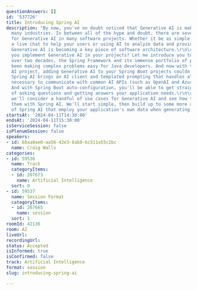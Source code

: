 ```yaml
---
questionAnswers: []
id: '537726'
title: Introducing Spring AI
description: "By now, you've no doubt noticed that Generative AI is making waves across
  many industries. In between all of the hype and doubt, there are several use cases
  for Generative AI in many software projects. Whether it be as simple as building
  a live chat to help your users or using AI to analyze data and provide recommendations,
  Generative AI is becoming a key piece of software architecture.\r\n\r\nSo how can
  you implement Generative AI in your projects? Let me introduce you to Spring AI.\r\n\r\nFor
  over two decades, the Spring Framework and its immense portfolio of projects has
  been making complex problems easy for Java developers. And now with the new Spring
  AI project, adding Generative AI to your Spring Boot projects couldn't be easier!
  Spring AI brings an AI client and templated prompting that handles all of the ceremony
  necessary to communicate with common AI APIs (such as OpenAI and Azure OpenAI).
  And with Spring Boot auto-configuration, you'll be able to get straight to the point
  of asking questions and getting answers your application needs.\r\n\r\nIn this session,
  we'll consider a handful of use cases for Generative AI and see how to implement
  them with Spring AI. We'll start simple, then build up to some more advanced uses
  of Spring AI that employ your application's own data when generating answers."
startsAt: '2024-04-11T14:30:00'
endsAt: '2024-04-11T15:30:00'
isServiceSession: false
isPlenumSession: false
speakers:
- id: 6baa8ae0-aa56-42e3-8ab8-6c511a55c2bc
  name: Craig Walls
categories:
- id: 59536
  name: Track
  categoryItems:
  - id: 207673
    name: Artificial Intelligence
  sort: 0
- id: 59537
  name: Session Format
  categoryItems:
  - id: 207665
    name: session
  sort: 1
roomId: 42136
room: AI
liveUrl: 
recordingUrl: 
status: Accepted
isInformed: true
isConfirmed: false
track: Artificial Intelligence
format: session
slug: introducing-spring-ai

---
```

